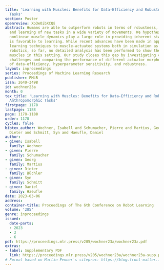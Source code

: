```yaml
---
title: 'Learning with Muscles: Benefits for Data-Efficiency and Robustness in Anthropomorphic
  Tasks'
section: Poster
openreview: Xo3eOibXCQ8
abstract: Humans are able to outperform robots in terms of robustness, versatility,
  and learning of new tasks in a wide variety of movements. We hypothesize that highly
  nonlinear muscle dynamics play a large role in providing inherent stability, which
  is favorable to learning. While recent advances have been made in applying modern
  learning techniques to muscle-actuated systems both in simulation as well as in
  robotics, so far, no detailed analysis has been performed to show the benefits of
  muscles in this setting. Our study closes this gap by investigating core robotics
  challenges and comparing the performance of different actuator morphologies in terms
  of data-efficiency, hyperparameter sensitivity, and robustness.
layout: inproceedings
series: Proceedings of Machine Learning Research
publisher: PMLR
issn: 2640-3498
id: wochner23a
month: 0
tex_title: 'Learning with Muscles: Benefits for Data-Efficiency and Robustness in
  Anthropomorphic Tasks'
firstpage: 1178
lastpage: 1188
page: 1178-1188
order: 1178
cycles: false
bibtex_author: Wochner, Isabell and Schumacher, Pierre and Martius, Georg and B\"uchler,
  Dieter and Schmitt, Syn and Haeufle, Daniel
author:
- given: Isabell
  family: Wochner
- given: Pierre
  family: Schumacher
- given: Georg
  family: Martius
- given: Dieter
  family: Büchler
- given: Syn
  family: Schmitt
- given: Daniel
  family: Haeufle
date: 2023-03-06
address:
container-title: Proceedings of The 6th Conference on Robot Learning
volume: '205'
genre: inproceedings
issued:
  date-parts:
  - 2023
  - 3
  - 6
pdf: https://proceedings.mlr.press/v205/wochner23a/wochner23a.pdf
extras:
- label: Supplementary PDF
  link: https://proceedings.mlr.press/v205/wochner23a/wochner23a-supp.pdf
# Format based on Martin Fenner's citeproc: https://blog.front-matter.io/posts/citeproc-yaml-for-bibliographies/
---
```

